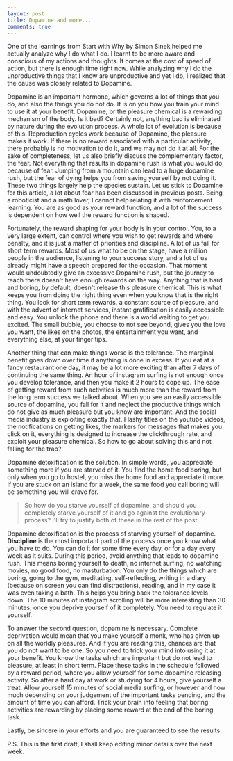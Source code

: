 ```yaml
---
layout: post
title: Dopamine and more...
comments: true
---
```


One of the learnings from Start with Why by Simon Sinek helped me actually analyze why I do what I do. I learnt to be more aware and conscious of my actions and thoughts. It comes at the cost of speed of action, but there is enough time right now. While analyzing why I do the unproductive things that I know are unproductive and yet I do, I realized that the cause was closely related to Dopamine.  

Dopamine is an important hormone, which governs a lot of things that you do, and also the things you do not do. It is on you how you train your mind to use it at your benefit. Dopamine, or the pleasure chemical is a rewarding mechanism of the body. Is it bad? Certainly not, anything bad is eliminated by nature during the evolution process. A whole lot of evolution is because of this. Reproduction cycles work because of Dopamine, the pleasure makes it work. If there is no reward associated with a particular activity, there probably is no motivation to do it, and we may not do it at all. For the sake of completeness, let us also briefly discuss the complementary factor, the fear. Not everything that results in dopamine rush is what you would do, because of fear. Jumping from a mountain can lead to a huge dopamine rush, but the fear of dying helps you from saving yourself by not doing it. These two things largely help the species sustain. Let us stick to Dopamine for this article, a lot about fear has been discussed in previous posts. Being a roboticist and a math lover, I cannot help relating it with reinforcement learning. You are as good as your reward function, and a lot of the success is dependent on how well the reward function is shaped.  

Fortunately, the reward shaping for your body is in your control. You, to a very large extent, can control where you wish to get rewards and where penalty, and it is just a matter of priorities and discipline. A lot of us fall for short term rewards. Most of us what to be on the stage, have a million people in the audience, listening to your success story, and a lot of us already might have a speech prepared for the occasion. That moment would undoubtedly give an excessive Dopamine rush, but the journey to reach there doesn't have enough rewards on the way. Anything that is hard and boring, by default, doesn't release this pleasure chemical. This is what keeps you from doing the right thing even when you know that is the right thing. You look for short term rewards, a constant source of pleasure, and with the advent of internet services, instant gratification is easily accessible and easy. You unlock the phone and there is a world waiting to get you excited. The small bubble, you choose to not see beyond, gives you the love you want, the likes on the photos, the entertainment you want, and everything else, at your finger tips.  

Another thing that can make things worse is the tolerance. The marginal benefit goes down over time if anything is done in excess. If you eat at a fancy restaurant one day, it may be a lot more exciting than after 7 days of continuing the same thing. An hour of instagram surfing is not enough once you develop tolerance, and then you make it 2 hours to cope up. The ease of getting reward from such activities is much more than the reward from the long term success we talked about. When you see an easily accessible source of dopamine, you fall for it and neglect the productive things which do not give as much pleasure but you know are important. And the social media industry is exploiting exactly that. Flashy titles on the youtube videos, the notifications on getting likes, the markers for messages that makes you click on it, everything is designed to increase the clickthrough rate, and exploit your pleasure chemical. So how to go about solving this and not falling for the trap?  

Dopamine detoxification is the solution. In simple words, you appreciate something more if you are starved of it. You find the home food boring, but only when you go to hostel, you miss the home food and appreciate it more. If you are stuck on an island for a week, the same food you call boring will be something you will crave for. 

> So how do you starve yourself of dopamine, and should you completely starve yourself of it and go against the evolutionary process? I'll try to justify both of these in the rest of the post.  

Dopamine detoxification is the process of starving yourself of dopamine. **Discipline** is the most important part of the process once you know what you have to do. You can do it for some time every day, or for a day every week as it suits. During this period, avoid anything that leads to dopamine rush. This means boring yourself to death, no internet surfing, no watching movies, no good food, no masturbation. You only do the things which are boring, going to the gym, meditating, self-reflecting, writing in a diary (because on screen you can find distractions), reading, and in my case it was even taking a bath. This helps you bring back the tolerance levels down. The 10 minutes of instagram scrolling will be more interesting than 30 minutes, once you deprive yourself of it completely. You need to regulate it yourself.  

To answer the second question, dopamine is necessary. Complete deprivation would mean that you make yourself a monk, who has given up on all the worldly pleasures. And if you are reading this, chances are that you do not want to be one. So you need to trick your mind into using it at your benefit. You know the tasks which are important but do not lead to pleasure, at least in short term. Place these tasks in the schedule followed by a reward period, where you allow yourself for some dopamine releasing activity. So after a hard day at work or studying for 4 hours, give yourself a treat. Allow yourself 15 minutes of social media surfing, or however and how much depending on your judgement of the important tasks pending, and the amount of time you can afford. Trick your brain into feeling that boring activities are rewarding by placing some reward at the end of the boring task.  

Lastly, be sincere in your efforts and you are guaranteed to see the results.


P.S. This is the first draft, I shall keep editing minor details over the next week.